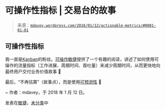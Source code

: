 <!--yml

分类：未分类

日期：2024-05-18 05:27:35

-->

# 可操作性指标 | 交易台的故事

> 来源：[`mdavey.wordpress.com/2018/01/12/actionable-metrics/#0001-01-01`](https://mdavey.wordpress.com/2018/01/12/actionable-metrics/#0001-01-01)

## 可操作性指标

我一直是[Kanban](https://www.agilealliance.org/resources/experience-reports/actionable-metrics-siemens-health-services/)的粉丝。[可操作敏捷](https://www.actionableagile.com/publications/)提供了一个有趣的阅读，讲述了如何使用可操作的流量指标（工作进展、周期时间、吞吐量）来减少周期时间，从而更快地向最终用户交付业务价值故事 🙂

最后，“不再估算”（故事点），而是使用[可预测性](https://vimeo.com/146545310) 🙂

~ 作者：mdavey，于 2018 年 1 月 12 日。

发表在[敏捷](https://mdavey.wordpress.com/category/agile/)，[未分类](https://mdavey.wordpress.com/category/uncategorized/)中
